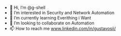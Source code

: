 - 👋 Hi, I’m @g-shell
- 👀 I’m interested in Security and Network Automation
- 🌱 I’m currently learning Everithing i Want
- 💞️ I’m looking to collaborate on Automation
- 📫 How to reach me www.linkedin.com/in/gustavosii/

<!---
g-shell/g-shell is a ✨ special ✨ repository because its `README.md` (this file) appears on your GitHub profile.
You can click the Preview link to take a look at your changes.
--->
